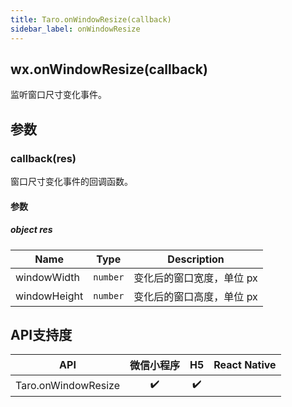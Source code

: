 ```yaml
---
title: Taro.onWindowResize(callback)
sidebar_label: onWindowResize
---
```


## wx.onWindowResize(callback)

监听窗口尺寸变化事件。

## 参数

### callback(res)

窗口尺寸变化事件的回调函数。

#### 参数

##### object res

| Name | Type | Description |
| --- | --- | --- |
| windowWidth | <code>number</code> | 变化后的窗口宽度，单位 px |
| windowHeight | <code>number</code> | 变化后的窗口高度，单位 px |

## API支持度

| API | 微信小程序 | H5 | React Native |
| :-: | :-: | :-: | :-: |
| Taro.onWindowResize | ✔️ | ✔️ |  |
